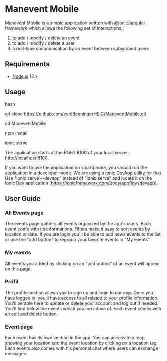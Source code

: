 # Manevent Mobile 

Manevent Mobile is a simple application written with [@ionic/angular](https://ionicframework.com/docs/angular/overview) framework which allows the following set of interactions : 

1. to add / modify / delete an event  
2. to add / modify / delete a user 
3. a real-time communication by an event between subscribed users 

## Requirements

* [Node.js](https://nodejs.org/) 12.x

## Usage

bash

git clone https://github.com/cyrilBenningerHEIG/ManeventMobile.git

cd ManeventMobile

npm install

ionic serve

The application starts at the PORT:8100 of your local server : [http://localhost:8100](http://localhost:8100).

If you want to use the application on smartphone, you should run the application in a developer mode. We are using a [Ionic DevApp](https://ionicframework.com/docs/appflow/devapp) utility for that. Use "ionic serve --devapp" instead of "ionic serve" and locate it on the Ionic Dev application [https://ionicframework.com/docs/appflow/devapp].

## User Guide

### All Events page 

The events page gathers all events organized by the app's users. Each event come with its informations. Filters make it easy to sort events by location or date. If you are login you'll be able to add news events to the list or use the "add button" to regroup your favorite events in "My events" 

### My events 

All events you added by clicking on an "add button" of an event will appear on this page. 

### Profil 

The profile section allows you to sign up and login to our app. Once you have logged in, you'll have access to all related to your profile information. You'll be able here to update or delete your account and log out if needed. You'll find below the events which you are admin of. Each event comes with an edit and delete button. 

### Event page

Each event has its own section in the app. You can access to a map showing your location end the event location by clicking on a location tag. Each events also comes with his personal chat where users can exchange messages. 
